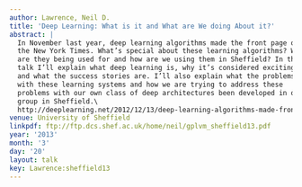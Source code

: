 ```yaml
---
author: Lawrence, Neil D.
title: 'Deep Learning: What is it and What are We doing About it?'
abstract: |
  In November last year, deep learning algorithms made the front page of
  the New York Times. What’s special about these learning algorithms? What
  are they being used for and how are we using them in Sheffield? In this
  talk I’ll explain what deep learning is, why it’s considered exciting,
  and what the success stories are. I’ll also explain what the problems
  with these learning systems and how we are trying to address these
  problems with our own class of deep architectures been developed in our
  group in Sheffield.\
  http://deeplearning.net/2012/12/13/deep-learning-algorithms-made-front-page-on-new-york-times/
venue: University of Sheffield
linkpdf: ftp://ftp.dcs.shef.ac.uk/home/neil/gplvm_sheffield13.pdf
year: '2013'
month: '3'
day: '20'
layout: talk
key: Lawrence:sheffield13
---
```

